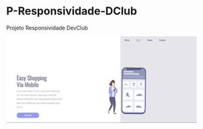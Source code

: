 # P-Responsividade-DClub



Projeto Responsividade DevClub

![Prieview](img/Captura%20de%20tela%202025-09-26%20212516.png)